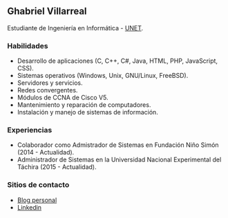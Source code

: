 ## Ghabriel Villarreal

Estudiante de Ingeniería en Informática - [UNET](http://www.unet.edu.ve/).

### Habilidades
- Desarrollo de aplicaciones (C, C++, C#, Java, HTML, PHP, JavaScript, CSS).
- Sistemas operativos (Windows, Unix, GNU/Linux, FreeBSD).
- Servidores y servicios.
- Redes convergentes.
- Módulos de CCNA de Cisco V5.
- Mantenimiento y reparación de computadores.
- Instalación y manejo de sistemas de información.

### Experiencias

- Colaborador como Admistrador de Sistemas en Fundación Niño Simón (2014 - Actualidad).
- Administrador de Sistemas en la Universidad Nacional Experimental del Táchira (2015 - Actualidad).

### Sitios de contacto

- [Blog personal](https://ghabrielv.wordpress.com/)
- [Linkedin](https://ve.linkedin.com/in/ghabriel-villarreal-91b758115)
